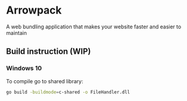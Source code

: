 # Arrowpack
A web bundling application that makes your website faster and easier to maintain
## Build instruction (WIP)
### Windows 10
To compile go to shared library:
```sh
go build -buildmode=c-shared -o FileHandler.dll
```
